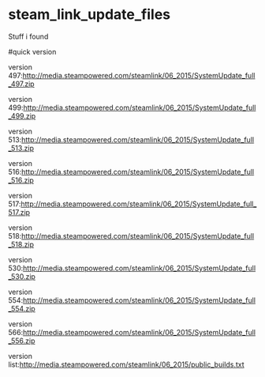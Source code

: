 # steam_link_update_files
Stuff i found

#quick version

version 497:http://media.steampowered.com/steamlink/06_2015/SystemUpdate_full_497.zip

version 499:http://media.steampowered.com/steamlink/06_2015/SystemUpdate_full_499.zip

version 513:http://media.steampowered.com/steamlink/06_2015/SystemUpdate_full_513.zip

version 516:http://media.steampowered.com/steamlink/06_2015/SystemUpdate_full_516.zip

version 517:http://media.steampowered.com/steamlink/06_2015/SystemUpdate_full_517.zip

version 518:http://media.steampowered.com/steamlink/06_2015/SystemUpdate_full_518.zip

version 530:http://media.steampowered.com/steamlink/06_2015/SystemUpdate_full_530.zip

version 554:http://media.steampowered.com/steamlink/06_2015/SystemUpdate_full_554.zip
 
version 566:http://media.steampowered.com/steamlink/06_2015/SystemUpdate_full_556.zip

version list:http://media.steampowered.com/steamlink/06_2015/public_builds.txt
